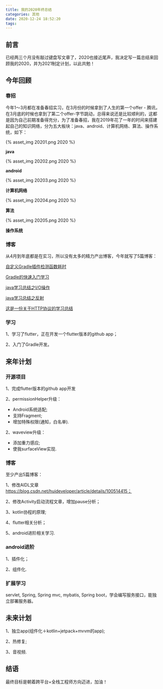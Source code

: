 ```yaml
---
title: 我的2020年终总结
categories: 其他
date: 2020-12-24 18:52:20
tags:
---
```




## 前言

已经两三个月没有敲过键盘写文章了，2020也接近尾声，我决定写一篇总结来回顾我的2020，并为2021制定计划，以此共勉！

## 今年回顾

### 春招

今年1～3月都在准备春招实习，在3月份的时候拿到了人生的第一个offer - 腾讯，在3月底的时候也拿到了第二个offer-字节跳动，总得来说还是比较顺利的，这都是因为自己前期准备得充分，为了准备春招，我在2019年花了一年的时间来搭建起自己的知识网络，分为五大板块：java、android、计算机网络、算法、操作系统，如下：

{% asset_img 20201.png 2020 %}

**java**

{% asset_img 20202.png 2020 %}

**android**

{% asset_img 20203.png 2020 %}

**计算机网络**

{% asset_img 20204.png 2020 %}

**算法**

{% asset_img 20205.png 2020 %}

**操作系统**

### 博客

从4月到年底都是在实习，所以没有太多的精力产出博客，今年就写了5篇博客：

[自定义Gradle插件检测函数耗时](https://juejin.cn/post/6877831242050437134)

[Gradle的快速入门学习](https://juejin.cn/post/6844904200120303623)

[java学习总结之I/O操作](https://blog.csdn.net/Rain_9155/article/details/106449202)

[java学习总结之反射](https://blog.csdn.net/Rain_9155/article/details/104978554)

[这是一份关于HTTP协议的学习总结](https://juejin.cn/post/6844904050157174798)

### 学习

1、学习了flutter，正在开发一个flutter版本的github app；

2、入门了Gradle开发。

## 来年计划

### 开源项目

1、完成flutter版本的github app开发

2、permissionHelper升级：

- Android系统适配;
- 支持Fragment;
- 增加特殊权限(通知，白名单).

2、waveview升级：

- 添加重力感应;
- 使我surfaceView实现.

### 博客

至少产出5篇博客：

1、修改AIDL文章 https://blog.csdn.net/huideveloper/article/details/100514415；

2、修改Activity启动流程文章，增加pause分析；

3、kotlin协程的原理;

4、flutter相关分析；

5、android进阶相关学习.

### android进阶

1、插件化；

2、组件化.

### 扩展学习

servlet, Spring, Spring mvc, mybatis, Spring boot，学会编写服务接口，能独立部署服务器。

## 未来计划

1、独立app(组件化＋kotlin+jetpack+mvvm的app);

2、热修复;

3、音视频.

## 结语

最终目标是朝着跨平台+全栈工程师方向迈进，加油！